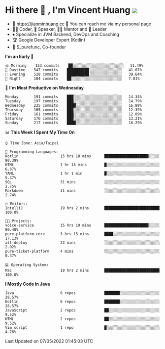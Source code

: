 # Hi there 👋 , I'm Vincent Huang ![](https://komarev.com/ghpvc/?username=Jian-Min-Huang)
- 💎 https://jianminhuang.cc 🙋 You can reach me via my personal page
- 👨‍💻 Coder, 🎤 Speaker, 👨‍🏫 Mentor and 🚀 Leader
- ♠️ Specialize in JVM Backend, DevOps and Coaching
- 🏆 Google Developer Expert (Kotlin)
- 💼 $_purefunc, Co-founder

<!--START_SECTION:waka-->
**I'm an Early 🐤** 

```text
🌞 Morning    153 commits    ██░░░░░░░░░░░░░░░░░░░░░░░   11.49% 
🌆 Daytime    547 commits    ██████████░░░░░░░░░░░░░░░   41.07% 
🌃 Evening    528 commits    ██████████░░░░░░░░░░░░░░░   39.64% 
🌙 Night      104 commits    ██░░░░░░░░░░░░░░░░░░░░░░░   7.81%

```
📅 **I'm Most Productive on Wednesday** 

```text
Monday       191 commits    ███░░░░░░░░░░░░░░░░░░░░░░   14.34% 
Tuesday      197 commits    ███░░░░░░░░░░░░░░░░░░░░░░   14.79% 
Wednesday    225 commits    ████░░░░░░░░░░░░░░░░░░░░░   16.89% 
Thursday     165 commits    ███░░░░░░░░░░░░░░░░░░░░░░   12.39% 
Friday       161 commits    ███░░░░░░░░░░░░░░░░░░░░░░   12.09% 
Saturday     176 commits    ███░░░░░░░░░░░░░░░░░░░░░░   13.21% 
Sunday       217 commits    ████░░░░░░░░░░░░░░░░░░░░░   16.29%

```


📊 **This Week I Spent My Time On** 

```text
⌚︎ Time Zone: Asia/Taipei

💬 Programming Languages: 
Kotlin                   15 hrs 18 mins      ████████████████████░░░░░   80.39% 
HTML                     1 hr 18 mins        █░░░░░░░░░░░░░░░░░░░░░░░░   6.87% 
YAML                     1 hr 1 min          █░░░░░░░░░░░░░░░░░░░░░░░░   5.37% 
SQL                      31 mins             ░░░░░░░░░░░░░░░░░░░░░░░░░   2.75% 
Markdown                 31 mins             ░░░░░░░░░░░░░░░░░░░░░░░░░   2.74%

🔥 Editors: 
IntelliJ                 19 hrs 2 mins       █████████████████████████   100.0%

🐱‍💻 Projects: 
voice-service            15 hrs 19 mins      ████████████████████░░░░░   80.48% 
pure-platform-core       3 hrs 15 mins       ████░░░░░░░░░░░░░░░░░░░░░   17.13% 
all-deploy               23 mins             ░░░░░░░░░░░░░░░░░░░░░░░░░   2.02% 
pure-ticket-platform     4 mins              ░░░░░░░░░░░░░░░░░░░░░░░░░   0.37%

💻 Operating System: 
Mac                      19 hrs 2 mins       █████████████████████████   100.0%

```

**I Mostly Code in Java** 

```text
Java                     6 repos             ███████░░░░░░░░░░░░░░░░░░   28.57% 
Kotlin                   6 repos             ███████░░░░░░░░░░░░░░░░░░   28.57% 
JavaScript               2 repos             ██░░░░░░░░░░░░░░░░░░░░░░░   9.52% 
HTML                     2 repos             ██░░░░░░░░░░░░░░░░░░░░░░░   9.52% 
Vim script               1 repo              █░░░░░░░░░░░░░░░░░░░░░░░░   4.76%

```



 Last Updated on 07/05/2022 01:45:03 UTC
<!--END_SECTION:waka-->
